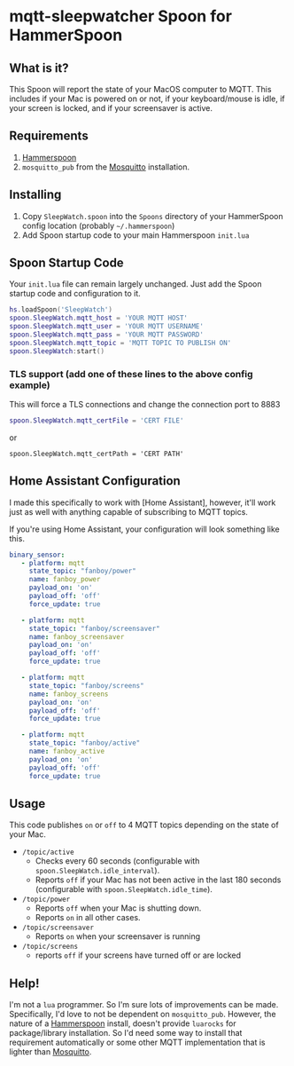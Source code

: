 # mqtt-sleepwatcher Spoon for HammerSpoon
## What is it?
This Spoon will report the state of your MacOS computer to MQTT. This includes if your Mac is powered on or not, if your keyboard/mouse is idle, if your screen is locked, and if your screensaver is active. 

## Requirements
1. [Hammerspoon]
2. `mosquitto_pub` from the [Mosquitto] installation.

## Installing
1. Copy `SleepWatch.spoon` into the `Spoons` directory of your HammerSpoon config location (probably `~/.hammerspoon`)
2. Add Spoon startup code to your main Hammerspoon `init.lua`

## Spoon Startup Code
Your `init.lua` file can remain largely unchanged. Just add the Spoon startup code and configuration to it.

```lua
hs.loadSpoon('SleepWatch')
spoon.SleepWatch.mqtt_host = 'YOUR MQTT HOST'
spoon.SleepWatch.mqtt_user = 'YOUR MQTT USERNAME'
spoon.SleepWatch.mqtt_pass = 'YOUR MQTT PASSWORD'
spoon.SleepWatch.mqtt_topic = 'MQTT TOPIC TO PUBLISH ON'
spoon.SleepWatch:start()
```

### TLS support (add one of these lines to the above config example)
This will force a TLS connections and change the connection port to 8883
```lua
spoon.SleepWatch.mqtt_certFile = 'CERT FILE'
```
or
```
spoon.SleepWatch.mqtt_certPath = 'CERT PATH'
```

## Home Assistant Configuration
I made this specifically to work with [Home Assistant], however, it'll work just as well with anything capable of subscribing to MQTT topics.

If you're using Home Assistant, your configuration will look something like this.

```yaml
binary_sensor:
   - platform: mqtt
     state_topic: "fanboy/power"
     name: fanboy_power
     payload_on: 'on'
     payload_off: 'off'
     force_update: true

   - platform: mqtt
     state_topic: "fanboy/screensaver"
     name: fanboy_screensaver
     payload_on: 'on'
     payload_off: 'off'
     force_update: true

   - platform: mqtt
     state_topic: "fanboy/screens"
     name: fanboy_screens
     payload_on: 'on'
     payload_off: 'off'
     force_update: true

   - platform: mqtt
     state_topic: "fanboy/active"
     name: fanboy_active
     payload_on: 'on'
     payload_off: 'off'
     force_update: true
```

## Usage
This code publishes `on` or `off` to 4 MQTT topics depending on the state of your Mac.

* `/topic/active`
    * Checks every 60 seconds (configurable with `spoon.SleepWatch.idle_interval`).
    * Reports `off` if your Mac has not been active in the last 180 seconds (configurable with `spoon.SleepWatch.idle_time`).
* `/topic/power`
    * Reports `off` when your Mac is shutting down.
    * Reports `on` in all other cases.
* `/topic/screensaver`
    * Reports `on` when your screensaver is running
* `/topic/screens`
    * reports `off` if your screens have turned off or are locked

## Help!
I'm not a `lua` programmer. So I'm sure lots of improvements can be made. Specifically, I'd love to not be dependent on `mosquitto_pub`. However, the nature of a [Hammerspoon] install, doesn't provide `luarocks` for package/library installation. So I'd need some way to install that requirement automatically or some other MQTT implementation that is lighter than [Mosquitto]. 

[Hammerspoon]: http://www.hammerspoon.org
[Mosquitto]: https://mosquitto.org/
